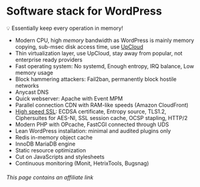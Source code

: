 # Software stack for WordPress

:bulb: Essentially keep every operation in memory!

-   Modern CPU, high *memory* bandwidth as WordPress is mainly memory copying,
    sub-msec disk access time, use [UpCloud](https://signup.upcloud.com/?promo=U29Q8S)
-   Thin virtualization layer, use UpCloud,
    stay away from popular, not enterprise ready providers
-   Fast operating system: No systemd, Enough entropy, IRQ balance, Low memory usage
-   Block hammering attackers: Fail2ban, permanently block hostile networks
-   Anycast DNS
-   Quick webserver: Apache with Event MPM
-   Parallel connection CDN with RAM-like speeds (Amazon CloudFront)
-   [High speed SSL](https://istlsfastyet.com/): ECDSA certificate, Entropy source,
    TLS1.2, Ciphersuites for AES-NI, SSL session cache, OCSP stapling, HTTP/2
-   Modern PHP with OPcache, FastCGI connected through UDS
-   Lean WordPress installation: minimal and audited plugins only
-   Redis in-memory object cache
-   InnoDB MariaDB engine
-   Static resource optimization
-   Cut on JavaScripts and stylesheets
-   Continuous monitoring (Monit, HetrixTools, Bugsnag)

<!-- markdownlint-disable-next-line MD001 -->
###### This page contains an affiliate link
